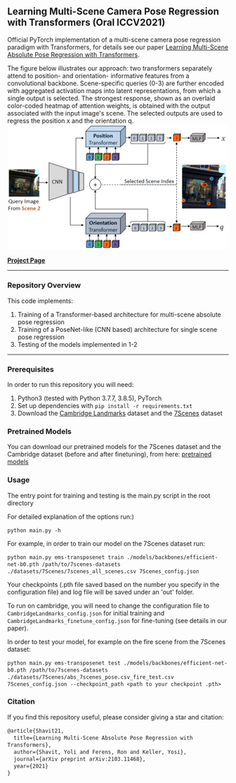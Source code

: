## Learning Multi-Scene Camera Pose Regression with Transformers (Oral ICCV2021)
Official PyTorch implementation of a multi-scene camera pose regression paradigm with Transformers, for details see our paper [Learning Multi-Scene Absolute Pose Regression with Transformers](https://arxiv.org/abs/2103.11468).  


The figure below illustrates our approach: two transformers separately attend to position-  and orientation- informative features from a convolutional backbone. Scene-specific queries (0-3) are further encoded with aggregated activation maps into latent representations, from which a
single output is selected. The strongest response, shown as an overlaid color-coded heatmap of attention weights, is obtained with the output associated with the input image's scene. The selected outputs are used to regress the position x and the orientation q.  
![Multi-Scene Camera Pose Regression Illustration](./img/teaser.PNG)


<a style="font-weight:bold" href="https://ronferens.github.io/multi-scene-pose-transformer/" target="_blank">Project Page</a>


---

### Repository Overview 

This code implements:

1. Training of a Transformer-based architecture for multi-scene absolute pose regression 
2. Training of a PoseNet-like (CNN based) architecture for single scene pose regression
3. Testing of the models implemented in 1-2

---

### Prerequisites

In order to run this repository you will need:

1. Python3 (tested with Python 3.7.7, 3.8.5), PyTorch
2. Set up dependencies with ```pip install -r requirements.txt```
3. Download the [Cambridge Landmarks](http://mi.eng.cam.ac.uk/projects/relocalisation/#dataset) dataset and the [7Scenes](https://www.microsoft.com/en-us/research/project/rgb-d-dataset-7-scenes/) dataset


### Pretrained Models 
You can download our pretrained models for the 7Scenes dataset and the Cambridge dataset (before and after finetuning), from here: [pretrained models](https://drive.google.com/drive/folders/1wBoQ95A-YmQhxysEkri-ojl6PSnfMkdm?usp=sharing)

### Usage

The entry point for training and testing is the main.py script in the root directory

  For detailed explanation of the options run:)
  ```
  python main.py -h
  ```
  For example, in order to train our model on the 7Scenes dataset run: 
  ```
python main.py ems-transposenet train ./models/backbones/efficient-net-b0.pth /path/to/7scenes-datasets ./datasets/7Scenes/7scenes_all_scenes.csv 7Scenes_config.json
  ```
  Your checkpoints (.pth file saved based on the number you specify in the configuration file) and log file
  will be saved under an 'out' folder.
  
  To run on cambridge, you will need to change the configuration file to ```CambridgeLandmarks_config.json``` for initial training and ```CambridgeLandmarks_finetune_config.json``` for fine-tuning (see details in our paper). 
  
  In order to test your model, for example on the fire scene from the 7Scenes dataset:
  ```
  python main.py ems-transposenet test ./models/backbones/efficient-net-b0.pth /path/to/7scenes-datasets ./datasets/7Scenes/abs_7scenes_pose.csv_fire_test.csv 7Scenes_config.json --checkpoint_path <path to your checkpoint .pth>
  ```
 ### Citation 
 If you find this repository useful, please consider giving a star and citation:
```
@article{Shavit21,
  title={Learning Multi-Scene Absolute Pose Regression with Transformers},
  author={Shavit, Yoli and Ferens, Ron and Keller, Yosi},
  journal={arXiv preprint arXiv:2103.11468},
  year={2021}
}
